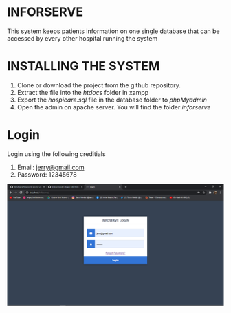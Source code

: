 # INFORSERVE
This system keeps patients information on one single database that can be accessed by every other hospital running the system

# INSTALLING THE SYSTEM
1. Clone or download the project from the github repository.
2. Extract the file into the *htdocs* folder in xampp
3. Export the *hospicare.sql* file in the database folder to *phpMyadmin*
4. Open the admin on apache server. You will find the folder *inforserve*

# Login
Login using the following creditials
1. Email: jerry@gmail.com
2. Password: 12345678

![Philadelphia's Magic Gardens. This place was so cool!](screenshots/2.png "Login Inteface")